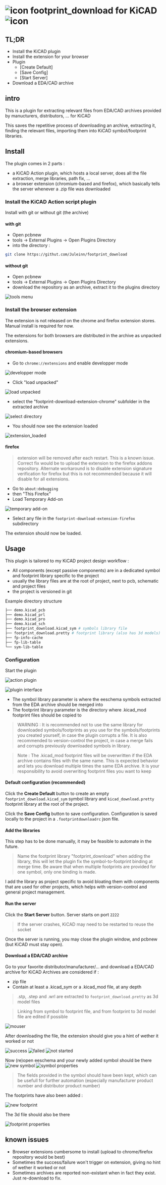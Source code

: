 # ![icon](logo.png) footprint_download for KiCAD ![icon](logo.png)

## TL;DR 
- Install the KiCAD plugin 
- Install the extension for your browser 
- Plugin 
  - [Create Default] 
  - [Save Config] 
  - [Start Server]
- Download a EDA/CAD archive
 
## intro

This is a plugin for extracting relevant files from EDA/CAD archives provided by manucturers, distributors, ... for KiCAD 

This saves the repetitive process of downloading an archive, extracting it, finding the relevant files, importing them into KiCAD symbol/footprint libraries.

## Install
The plugin comes in 2 parts : 
- a KiCAD Action plugin, which hosts a local server, does all the file extraction, merge libraries, path fix, ...
- a browser extension (chromium-based and firefox), which basically tells the server whenever a .zip file was downloaded

### Install the KiCAD Action script plugin
Install with git or without git (the archive)
#### with git
- Open pcbnew
- tools -> External Plugins -> Open Plugins Directory
- into the directory :

```bash
git clone https://githut.com/Juleinn/footprint_download
```
#### without git 
- Open pcbnew
- tools -> External Plugins -> Open Plugins Directory
- download the repository as an archive, extract it to the plugins directory

![tools menu](images/tools.png)

### Install the browser extension
The extension is not released on the chrome and firefox extension stores. Manual install is required for now.

The extensions for both browsers are distributed in the archive as unpacked extensions.
#### chromium-based browsers
- Go to ```chrome://extensions``` and enable developper mode

![developper mode](images/devmode.png)
- Click "load unpacked"

![load unpacked](images/load_unpacked.png)
- select the "footprint-download-extension-chrome" subfolder in the extracted archive

![select directory](images/load_unpacked_dir.png)
- You should now see the extension loaded

![extension_loaded](images/extension_loaded.png)


#### firefox 
> extension will be removed after each restart. This is a known issue. Correct fix would be to upload the extension to the firefox addons repository. Alternate workaround is to disable extension signature verification for firefox but this is not recommended because it will disable for all extensions.
- Go to ```about:debugging```
- then "This Firefox"
- Load Temporary Add-on

![temporary add-on](images/temporary-addon.png)
- Select any file in the ```footprint-download-extension-firefox```  subdirectory

The extension should now be loaded.

## Usage 
This plugin is tailored to my KiCAD project design workflow :
- All components (except passive components) are in a dedicated symbol and footprint library specific to the project 
- usually the library files are at the root of project, next to pcb, schematic and project files
- the project is versioned in git

Example directory structure

```bash 
├── demo.kicad_pcb
├── demo.kicad_prl
├── demo.kicad_pro
├── demo.kicad_sch
├── footprint_download.kicad_sym # symbols library file
├── footprint_download.pretty # footprint library (also has 3d models)
├── fp-info-cache
├── fp-lib-table
└── sym-lib-table
```

### Configuration 
Start the plugin 

![action plugin](images/footprint_download_plugin.png)

![plugin interface](images/plugin_interface.png)

- The symbol library parameter is where the eeschema symbols extracted from the EDA archive should be merged into
- The footprint library parameter is the directory where .kicad_mod footprint files should be copied to

> WARNING : It is recommended not to use the same library for downloaded symbols/footprints as you use for the symbols/footprints you created yourself, in case the plugin corrupts a file. It is also recommended to version-control the project, in case a merge fails and corrupts previously downloaded symbols in library.

> Note : The .kicad_mod footprint files will be overwritten if the EDA archive contains files with the same name. This is expected behavior and lets you download multiple times the same EDA archive. It is your responsibility to avoid overwriting footprint files you want to keep

#### Default configuration (recommended)
Click the **Create Default** button to create an empty ```footprint_download.kicad_sym``` symbol library and ```kicad_download.pretty``` footprint library at the root of the project.

Click the **Save Config** button to save configuration. Configuration is saved locally to the project in a ```.footprintdownloadrc``` json file. 

#### Add the libraries
This step has to be done manually, it may be feasible to automate in the future.

> Name the footprint library "footprint_download" when adding the library, this will let the plugin fix the symbol-to-footprint binding at merge time. Be aware that when multiple footprints are provided for one symbol, only one binding is made.

I add the library as project specific to avoid bloating them with components that are used for other projects, which helps with version-control and general project management.

#### Run the server
Click the **Start Server** button. Server starts on port ```2222```
> If the server crashes, KiCAD may need to be restarted to reuse the socket

Once the server is running, you may close the plugin window, and pcbnew (but KiCAD must stay open).

#### Download a EDA/CAD archive 
Go to your favorite distributor/manufacturer/... and download a EDA/CAD archive for KiCAD 
Archives are considered if :
- zip file 
- Contain at least a .kicad_sym or a .kicad_mod file, at any depth

> .stp, .step and .wrl are extracted to ```footprint_download.pretty``` as 3d model files 

> Linking from symbol to footprint file, and from footprint to 3d model file are edited if possible

![mouser](images/mouser.png)

After downloading the file, the extension should give you a hint of wether it worked or not 

![success](images/success.png)
![failed](images/failed.png)
![not started](images/not_started.png)

Now (re)open eeschema and your newly added symbol should be there
![new symbol](images/new_symbol.png)
![symbol properties](images/symbol_properties.png)

> The fields provided in the symbol should have been kept, which can be usefull for further automation (especially manufacturer product number and distributor product number)

The footprints have also been added :

![new footprint](images/new_footprint.png)

The 3d file should also be there

![footprint properties](images/footprint_properties.png)

## known issues 
- Browser extensions cumbersome to install (upload to chrome/firefox repository would be best)
- Sometimes the success/failure won't trigger on extension, giving no hint of wether it worked or not 
- Sometimes archives are reported non-existant when in fact they exist. Just re-download to fix.


